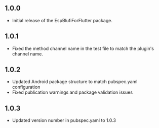 ## 1.0.0

- Initial release of the EspBlufiForFlutter package.

## 1.0.1

- Fixed the method channel name in the test file to match the plugin's channel name.

## 1.0.2

- Updated Android package structure to match pubspec.yaml configuration
- Fixed publication warnings and package validation issues

## 1.0.3

- Updated version number in pubspec.yaml to 1.0.3
